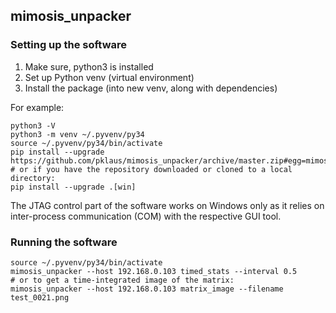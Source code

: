 ## mimosis\_unpacker

### Setting up the software

1. Make sure, python3 is installed
2. Set up Python venv (virtual environment)
3. Install the package (into new venv, along with dependencies)

For example:

    python3 -V
    python3 -m venv ~/.pyvenv/py34
    source ~/.pyvenv/py34/bin/activate
    pip install --upgrade https://github.com/pklaus/mimosis_unpacker/archive/master.zip#egg=mimosis_unpacker[win]
    # or if you have the repository downloaded or cloned to a local directory:
    pip install --upgrade .[win]

The JTAG control part of the software works on Windows only as it relies on
inter-process communication (COM) with the respective GUI tool.

### Running the software

    source ~/.pyvenv/py34/bin/activate
    mimosis_unpacker --host 192.168.0.103 timed_stats --interval 0.5
    # or to get a time-integrated image of the matrix:
    mimosis_unpacker --host 192.168.0.103 matrix_image --filename test_0021.png

